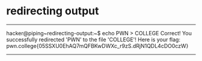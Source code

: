 # redirecting output 
***
hacker@piping~redirecting-output:~$ echo PWN > COLLEGE
Correct! You successfully redirected 'PWN' to the file 'COLLEGE'! Here is your
flag:
pwn.college{05SSXU0EhAQ7mQFBKwDWXc_r9zS.dRjN1QDL4cDO0czW}
***
